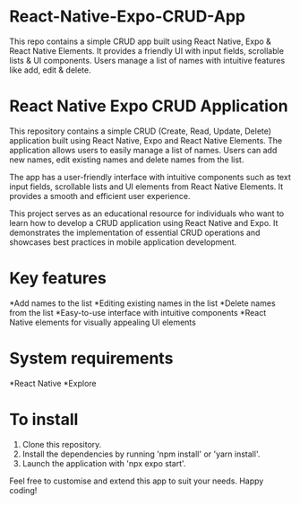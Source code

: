 # React-Native-Expo-CRUD-App
This repo contains a simple CRUD app built using React Native, Expo &amp; React Native Elements. It provides a friendly UI with input fields, scrollable lists &amp; UI components. Users manage a list of names with intuitive features like add, edit &amp; delete.

# React Native Expo CRUD Application
This repository contains a simple CRUD (Create, Read, Update, Delete) application built using React Native, Expo and React Native Elements. The application allows users to easily manage a list of names. Users can add new names, edit existing names and delete names from the list.

The app has a user-friendly interface with intuitive components such as text input fields, scrollable lists and UI elements from React Native Elements. It provides a smooth and efficient user experience.

This project serves as an educational resource for individuals who want to learn how to develop a CRUD application using React Native and Expo. It demonstrates the implementation of essential CRUD operations and showcases best practices in mobile application development.

# Key features
*Add names to the list
*Editing existing names in the list
*Delete names from the list
*Easy-to-use interface with intuitive components
*React Native elements for visually appealing UI elements

# System requirements
*React Native
*Explore

# To install
1. Clone this repository.
2. Install the dependencies by running 'npm install' or 'yarn install'.
3. Launch the application with 'npx expo start'.

Feel free to customise and extend this app to suit your needs. Happy coding!